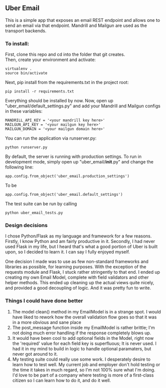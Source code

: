 ## Uber Email

This is a simple app that exposes an email REST endpoint and allows one to send an email via that endpoint. Mandrill and Mailgun are used as the transport backends.

### To install:

First, clone this repo and cd into the folder that git creates.  
Then, create your environment and activate:  

    virtualenv .
    source bin/activate
    
Next, pip install from the requirements.txt in the project root:  

    pip install -r requirements.txt
    
Everything should be installed by now. Now, open up "uber_email/default_settings.py" and add your Mandrill and Mailgun configs in these variables:  

    MANDRILL_API_KEY = '<your mandrill key here>'
    MAILGUN_API_KEY = '<your mailgun key here>'
    MAILGUN_DOMAIN = '<your mailgun domain here>'

You can run the application via runserver.py:  

    python runserver.py
  
By default, the server is running with production settings. To run in development mode, simply open up "uber_email/__init__.py" and change the following line:

    app.config.from_object('uber_email.production_settings')

To be

    app.config.from_object('uber_email.default_settings')
    
    
The test suite can be run by calling

    python uber_email_tests.py
    
    
### Design decisions
  
I chose Python/Flask as my language and framework for a few reasons. Firstly, I know Python and am fairly productive in it. Secondly, I had never used Flask in my life, but I heard that's what a good portion of Uber is built upon, so I decided to learn it. I can say I fully enjoyed myself.

One decision I made was to use as few non-standard frameworks and libraries as possible, for learning purposes. With the exception of the requests module and Flask, I stuck rather stringently to that end. I ended up creating my own Email Model, complete with field validators and other helper methods. This ended up cleaning up the actual views quite nicely, and provided a good decoupling of logic. And it was pretty fun to write.

### Things I could have done better

1. The model clean() method in my EmailModel is in a strange spot. I would have liked to rework how the overall validation flow goes so that it was in a more obvious and sane place
2. The post_message function inside my EmailModel is rather brittle; I'm not doing much error handling if the response completely blows up.
3. It would have been cool to add optional fields in the Model, right now the 'required' value for each field key is superfluous; It is never used. I had it in my mind to build in logic to handle optional paramaters, but never got around to it.
4. My testing suite could really use some work. I desperately desire to learn how to test well. My current job and employer don't hold testing or the time it takes in much regard, so I'm not 100% sure what I'm doing. I'd love to be part of a company where testing is more of a first-class citizen so I can learn how to do it, and do it well.

